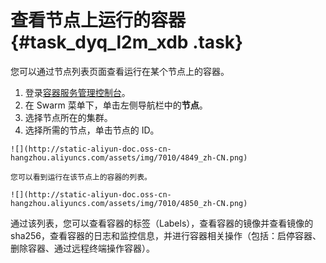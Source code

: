 # 查看节点上运行的容器 {#task_dyq_l2m_xdb .task}

您可以通过节点列表页面查看运行在某个节点上的容器。

1.   登录[容器服务管理控制台](https://cs.console.aliyun.com)。 
2.   在 Swarm 菜单下，单击左侧导航栏中的**节点**。 
3.   选择节点所在的集群。 
4.   选择所需的节点，单击节点的 ID。 

    ![](http://static-aliyun-doc.oss-cn-hangzhou.aliyuncs.com/assets/img/7010/4849_zh-CN.png)

    您可以看到运行在该节点上的容器的列表。

    ![](http://static-aliyun-doc.oss-cn-hangzhou.aliyuncs.com/assets/img/7010/4850_zh-CN.png)


通过该列表，您可以查看容器的标签（Labels），查看容器的镜像并查看镜像的 sha256，查看容器的日志和监控信息，并进行容器相关操作（包括：启停容器、删除容器、通过远程终端操作容器）。

